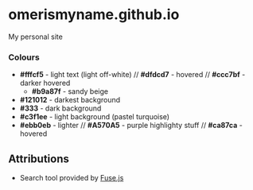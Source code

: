 # omerismyname.github.io
My personal site


### Colours

* **#fffcf5** - light text (light off-white) // **#dfdcd7** - hovered // **#ccc7bf** - darker hovered
  * **#b9a87f** - sandy beige
* **#121012** - darkest background
* **#333** - dark background
* **#c3f1ee** - light background (pastel turquoise)
* **#ebb0eb** - lighter // **#A570A5** - purple highlighty stuff // **#ca87ca** - hovered

## Attributions

* Search tool provided by [Fuse.js](https://fusejs.io/)